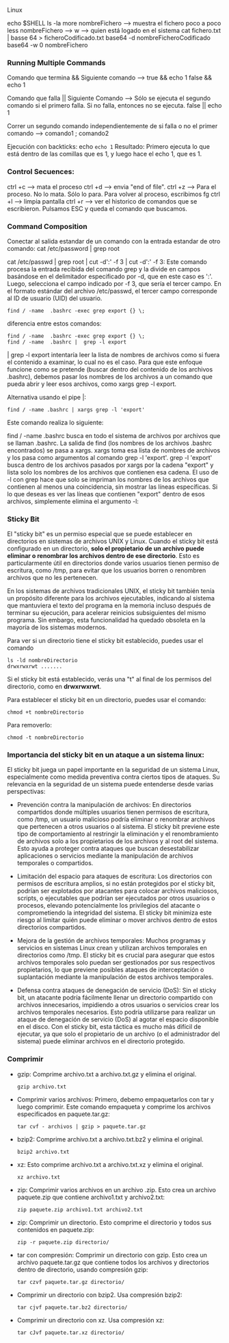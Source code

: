  Linux

echo $SHELL
ls -la
more nombreFichero --> muestra el fichero poco a poco
less nombreFichero -->
w --> quien está logado en el sistema
cat fichero.txt | basse 64 > ficheroCodificado.txt
base64 -d nombreFicheroCodificado 
base64 -w 0 nombreFichero


### Running Multiple Commands

Comando que termina && Siguiente comando -->
true && echo 1
false && echo 1

Comando que falla || Siguiente Comando --> Sólo se ejecuta el segundo comando si el primero falla. Si no falla, entonces no se ejecuta.
false || echo 1

Correr un segundo comando independientemente de si falla o no el primer comando -->
comando1 ; comando2

Ejecución con backticks:
echo `echo 1`
Resultado: Primero ejecuta lo que está dentro de las comillas que es 1, y luego hace el echo 1, que es 1.


### Control Secuences:
ctrl +c --> mata el proceso
ctrl +d --> envia "end of file".
ctrl +z --> Para el proceso. No lo mata. Sólo lo para. Para volver al proceso, escribimos fg
ctrl +l --> limpia pantalla
ctrl +r --> ver el historico de comandos que se escribieron. Pulsamos ESC y queda el comando que buscamos.


### Command Composition
Conectar al salida estandar de un comando con la entrada estandar de otro comando:
cat /etc/password | grep root

cat /etc/passwd | grep root | cut -d':' -f 3 
| cut -d':' -f 3: Este comando procesa la entrada recibida del comando grep y la divide en campos basándose en el delimitador especificado por -d, que en este caso es ':'. Luego, selecciona el campo indicado por -f 3, que sería el tercer campo. En el formato estándar del archivo /etc/passwd, el tercer campo corresponde al ID de usuario (UID) del usuario.



```
find / -name  .bashrc -exec grep export {} \;
```


diferencia entre estos comandos: 
```
find / -name  .bashrc -exec grep export {} \;
find / -name  .bashrc |  grep -l export 
```
| grep -l export intentaría leer la lista de nombres de archivos como si fuera el contenido a examinar, lo cual no es el caso. Para que este enfoque funcione como se pretende (buscar dentro del contenido de los archivos .bashrc), debemos pasar los nombres de los archivos a un comando que pueda abrir y leer esos archivos, como xargs grep -l export.


Alternativa usando el pipe |:
```
find / -name .bashrc | xargs grep -l 'export'
```
Este comando realiza lo siguiente:

find / -name .bashrc busca en todo el sistema de archivos por archivos que se llaman .bashrc.
La salida de find (los nombres de los archivos .bashrc encontrados) se pasa a xargs.
xargs toma esa lista de nombres de archivos y los pasa como argumentos al comando grep -l 'export'.
grep -l 'export' busca dentro de los archivos pasados por xargs por la cadena "export" y lista solo los nombres de los archivos que contienen esa cadena.
El uso de -l con grep hace que solo se impriman los nombres de los archivos que contienen al menos una coincidencia, sin mostrar las líneas específicas. Si lo que deseas es ver las líneas que contienen "export" dentro de esos archivos, simplemente elimina el argumento -l:


### Sticky Bit
El "sticky bit" es un permiso especial que se puede establecer en directorios en sistemas de archivos UNIX y Linux. Cuando el sticky bit está configurado en un directorio, **solo el propietario de un archivo puede eliminar o renombrar los archivos dentro de ese directorio**. Esto es particularmente útil en directorios donde varios usuarios tienen permiso de escritura, como /tmp, para evitar que los usuarios borren o renombren archivos que no les pertenecen.

En los sistemas de archivos tradicionales UNIX, el sticky bit también tenía un propósito diferente para los archivos ejecutables, indicando al sistema que mantuviera el texto del programa en la memoria incluso después de terminar su ejecución, para acelerar reinicios subsiguientes del mismo programa. Sin embargo, esta funcionalidad ha quedado obsoleta en la mayoría de los sistemas modernos.

Para ver si un directorio tiene el sticky bit establecido, puedes usar el comando
```
ls -ld nombreDirectorio
drwxrwxrwt .......
```
Si el sticky bit está establecido, verás una "t" al final de los permisos del directorio, como en **drwxrwxrwt**.

Para establecer el sticky bit en un directorio, puedes usar el comando:
```
chmod +t nombreDirectorio
```
Para removerlo:
```
chmod -t nombreDirectorio
```

### Importancia del sticky bit en un ataque a un sistema linux:
El sticky bit juega un papel importante en la seguridad de un sistema Linux, especialmente como medida preventiva contra ciertos tipos de ataques. Su relevancia en la seguridad de un sistema puede entenderse desde varias perspectivas:
- Prevención contra la manipulación de archivos: En directorios compartidos donde múltiples usuarios tienen permisos de escritura, como /tmp, un usuario malicioso podría eliminar o renombrar archivos que pertenecen a otros usuarios o al sistema. El sticky bit previene este tipo de comportamiento al restringir la eliminación y el renombramiento de archivos solo a los propietarios de los archivos y al root del sistema. Esto ayuda a proteger contra ataques que buscan desestabilizar aplicaciones o servicios mediante la manipulación de archivos temporales o compartidos.

- Limitación del espacio para ataques de escritura: Los directorios con permisos de escritura amplios, si no están protegidos por el sticky bit, podrían ser explotados por atacantes para colocar archivos maliciosos, scripts, o ejecutables que podrían ser ejecutados por otros usuarios o procesos, elevando potencialmente los privilegios del atacante o comprometiendo la integridad del sistema. El sticky bit minimiza este riesgo al limitar quién puede eliminar o mover archivos dentro de estos directorios compartidos.

- Mejora de la gestión de archivos temporales: Muchos programas y servicios en sistemas Linux crean y utilizan archivos temporales en directorios como /tmp. El sticky bit es crucial para asegurar que estos archivos temporales solo puedan ser gestionados por sus respectivos propietarios, lo que previene posibles ataques de interceptación o suplantación mediante la manipulación de estos archivos temporales.

- Defensa contra ataques de denegación de servicio (DoS): Sin el sticky bit, un atacante podría fácilmente llenar un directorio compartido con archivos innecesarios, impidiendo a otros usuarios o servicios crear los archivos temporales necesarios. Esto podría utilizarse para realizar un ataque de denegación de servicio (DoS) al agotar el espacio disponible en el disco. Con el sticky bit, esta táctica es mucho más difícil de ejecutar, ya que solo el propietario de un archivo (o el administrador del sistema) puede eliminar archivos en el directorio protegido.


### Comprimir
- gzip: Comprime archivo.txt a archivo.txt.gz y elimina el original.
  ```
  gzip archivo.txt
  ```

- Comprimir varios archivos: Primero, debemo empaquetarlos con tar y luego comprimir. Este comando empaqueta y comprime los archivos especificados en paquete.tar.gz:
  ```
  tar cvf - archivos | gzip > paquete.tar.gz
  ```

- bzip2: Comprime archivo.txt a archivo.txt.bz2 y elimina el original.
  ```
  bzip2 archivo.txt
  ```
- xz: Esto comprime archivo.txt a archivo.txt.xz y elimina el original.
  ```
  xz archivo.txt
  ```
- zip: Comprimir varios archivos en un archivo .zip. Esto crea un archivo paquete.zip que contiene archivo1.txt y archivo2.txt:
  ```
  zip paquete.zip archivo1.txt archivo2.txt
  ```
- zip: Comprimir un directorio. Esto comprime el directorio y todos sus contenidos en paquete.zip:
  ```
  zip -r paquete.zip directorio/
  ```

- tar con compresión: Comprimir un directorio con gzip. Esto crea un archivo paquete.tar.gz que contiene todos los archivos y directorios dentro de directorio, usando compresión gzip:
  ```
  tar czvf paquete.tar.gz directorio/
  ```

- Comprimir un directorio con bzip2. Usa compresión bzip2:
  ```
  tar cjvf paquete.tar.bz2 directorio/
  ```

- Comprimir un directorio con xz. Usa compresión xz:
  ```
  tar cJvf paquete.tar.xz directorio/
  ```

